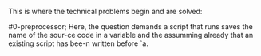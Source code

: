 This is where the technical problems begin and are solved:

#0-preprocessor;
	Here, the question demands a script that runs saves the name of the sour-ce code in a variable and the assumming already that an existing script has bee-n written before `a.
